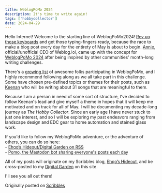```yaml
---
title: WeblogPoMo 2024 
description: It's time to write again!
tags: ['hobbycollector']
date: 2024-04-29
---
```


Hello Internet! Welcome to the starting line of WeblogPoMo2024! [Rev up those keyboards](https://monkeytype.com/) and get those typing-fingers ready, because the race to make a blog post every day for the entirety of May is about to begin. [Annie](https://weblog.anniegreens.lol/), official/unofficial CEO of Weblog.lol, came up with the concept for [WeblogPoMo 2024](https://weblog.anniegreens.lol/weblog-posting-month-2024) after being inspired by other communities' month-long writing challenges.  
  
There's a [growing list](https://weblog.anniegreens.lol/weblog-posting-month-2024/participators) of awesome folks participating in WeblogPoMo, and I highly recommend following along as we all take part in this challenge. Some have chosen pre-defined topics or themes for their posts, such as [Keenan](https://gkeenan.co/avgb/weblogpomo2024) who will be writing about 31 songs that are meaningful to them.   
  
Because I am a person in need of some sort of structure, I've decided to follow Keenan's lead and give myself a theme in hopes that it will keep me motivated and on track for all of May. I will be documenting my decade-long journey as *The Hobby Collector*. Since an early age I have never stuck to just one interest, and so I will be exploring my past endeavors ranging from landscape design and EDC gear to home automation and stained glass work.  
  
If you'd like to follow my WeblogPoMo adventure, or the adventure of others, you can do so here:  
\- [Ehqo’s Hideout/Digital Garden on RSS](https://notes.ehqo.net/feed.atom)  
\- [Pomo, the Mastodon bot sharing everyone's posts each day](https://social.lol/@Pomo@beep.town)  
  
All of my posts will originate on my Scribbles blog, [Ehqo’s Hideout](https://notes.ehqo.net/), and be cross-posted to my [Digital Garden](https://ehqo.net/garden/) on this site.  
  
I'll see you all out there!

Originally posted on [Scribbles](https://notes.ehqo.net/post/weblogpomo-2024)